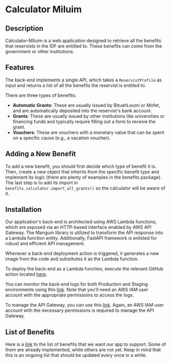 # Calculator Miluim

## Description

Calculator-Miluim is a web application designed to retrieve all the benefits that reservists in the IDF are entitled to. These benefits can come from the government or other institutions.

## Features

The back-end implements a single API, which takes a `ReservistProfile` as input and returns a list of all the benefits the reservist is entitled to.

There are three types of benefits:

- **Automatic Grants**: These are usually issued by BituahLeumi or Mofet, and are automatically deposited into the reservist's bank account.
- **Grants**: These are usually issued by other institutions like universities or financing funds and typically require filling out a form to receive the grant.
- **Vouchers**: These are vouchers with a monetary value that can be spent on a specific cause (e.g., a vacation voucher).

## Adding a New Benefit

To add a new benefit, you should first decide which type of benefit it is. Then, create a new object that inherits from the specific benefit type and implement its logic (there are plenty of examples in the benefits package). The last step is to add its import in `benefits_calculator.import_all_grants()` so the calculator will be aware of it.

## Installation

Our application's back-end is architected using AWS Lambda functions, which are exposed via an HTTP-based interface enabled by AWS API Gateway. The Mangum library is utilized to transform the API response into a Lambda function entity. Additionally, FastAPI framework is enlisted for robust and efficient API management.

Whenever a back-end deployment action is triggered, it generates a new image from the code and substitutes it as the Lambda function.

To deploy the back-end as a Lambda function, execute the relevant GitHub action located [here](https://github.com/CalculatorMiluim/Calculator-Miluim/actions).

You can monitor the back-end logs for both Production and Staging environments using this [link](https://il-central-1.console.aws.amazon.com/cloudwatch/home?region=il-central-1#logsV2:log-groups). Note that you'll need an AWS IAM user account with the appropriate permissions to access the logs.

To manage the API Gateway, you can use this [link](https://il-central-1.console.aws.amazon.com/lambda/home?region=il-central-1#/functions). Again, an AWS IAM user account with the necessary permissions is required to manage the API Gateway.

## List of Benefits

Here is a [link](https://netapp-my.sharepoint.com/:x:/r/personal/eladb_netapp_com/_layouts/15/doc.aspx?sourcedoc=%7B627219b6-7730-4019-b0d6-51ac20ec5c94%7D&action=edit) to the list of benefits that we want our app to support. Some of them are already implemented, while others are not yet. Keep in mind that this is an ongoing list that should be updated every once in a while.

